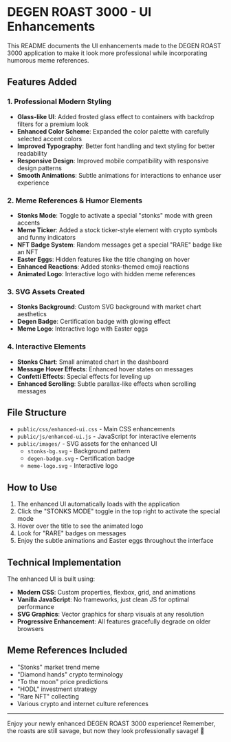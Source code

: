 # DEGEN ROAST 3000 - UI Enhancements

This README documents the UI enhancements made to the DEGEN ROAST 3000 application to make it look more professional while incorporating humorous meme references.

## Features Added

### 1. Professional Modern Styling

- **Glass-like UI**: Added frosted glass effect to containers with backdrop filters for a premium look
- **Enhanced Color Scheme**: Expanded the color palette with carefully selected accent colors
- **Improved Typography**: Better font handling and text styling for better readability
- **Responsive Design**: Improved mobile compatibility with responsive design patterns
- **Smooth Animations**: Subtle animations for interactions to enhance user experience

### 2. Meme References & Humor Elements

- **Stonks Mode**: Toggle to activate a special "stonks" mode with green accents
- **Meme Ticker**: Added a stock ticker-style element with crypto symbols and funny indicators
- **NFT Badge System**: Random messages get a special "RARE" badge like an NFT
- **Easter Eggs**: Hidden features like the title changing on hover
- **Enhanced Reactions**: Added stonks-themed emoji reactions
- **Animated Logo**: Interactive logo with hidden meme references

### 3. SVG Assets Created

- **Stonks Background**: Custom SVG background with market chart aesthetics
- **Degen Badge**: Certification badge with glowing effect
- **Meme Logo**: Interactive logo with Easter eggs

### 4. Interactive Elements

- **Stonks Chart**: Small animated chart in the dashboard
- **Message Hover Effects**: Enhanced hover states on messages
- **Confetti Effects**: Special effects for leveling up
- **Enhanced Scrolling**: Subtle parallax-like effects when scrolling messages

## File Structure

- `public/css/enhanced-ui.css` - Main CSS enhancements
- `public/js/enhanced-ui.js` - JavaScript for interactive elements
- `public/images/` - SVG assets for the enhanced UI
  - `stonks-bg.svg` - Background pattern
  - `degen-badge.svg` - Certification badge
  - `meme-logo.svg` - Interactive logo

## How to Use

1. The enhanced UI automatically loads with the application
2. Click the "STONKS MODE" toggle in the top right to activate the special mode
3. Hover over the title to see the animated logo
4. Look for "RARE" badges on messages
5. Enjoy the subtle animations and Easter eggs throughout the interface

## Technical Implementation

The enhanced UI is built using:

- **Modern CSS**: Custom properties, flexbox, grid, and animations
- **Vanilla JavaScript**: No frameworks, just clean JS for optimal performance
- **SVG Graphics**: Vector graphics for sharp visuals at any resolution
- **Progressive Enhancement**: All features gracefully degrade on older browsers

## Meme References Included

- "Stonks" market trend meme
- "Diamond hands" crypto terminology
- "To the moon" price predictions
- "HODL" investment strategy
- "Rare NFT" collecting
- Various crypto and internet culture references

---

Enjoy your newly enhanced DEGEN ROAST 3000 experience! Remember, the roasts are still savage, but now they look professionally savage! 🚀 